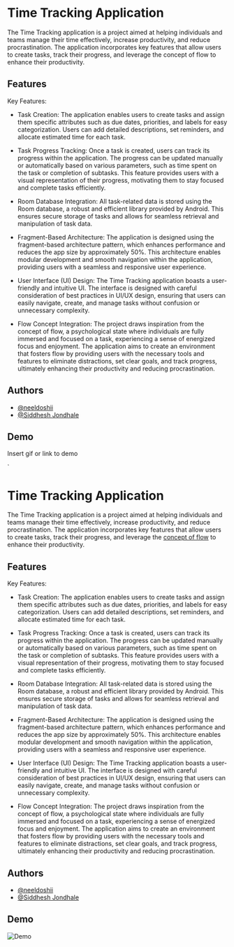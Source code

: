 
# Time Tracking Application

The Time Tracking application is a project aimed at helping individuals and teams manage their time effectively, increase productivity, and reduce procrastination. The application incorporates key features that allow users to create tasks, track their progress, and leverage the concept of flow to enhance their productivity.


## Features

Key Features:

- Task Creation: The application enables users to create tasks and assign them specific attributes such as due dates, priorities, and labels for easy categorization. Users can add detailed descriptions, set reminders, and allocate estimated time for each task.

- Task Progress Tracking: Once a task is created, users can track its progress within the application. The progress can be updated manually or automatically based on various parameters, such as time spent on the task or completion of subtasks. This feature provides users with a visual representation of their progress, motivating them to stay focused and complete tasks efficiently.

- Room Database Integration: All task-related data is stored using the Room database, a robust and efficient library provided by Android. This ensures secure storage of tasks and allows for seamless retrieval and manipulation of task data.

- Fragment-Based Architecture: The application is designed using the fragment-based architecture pattern, which enhances performance and reduces the app size by approximately 50%. This architecture enables modular development and smooth navigation within the application, providing users with a seamless and responsive user experience.

- User Interface (UI) Design: The Time Tracking application boasts a user-friendly and intuitive UI. The interface is designed with careful consideration of best practices in UI/UX design, ensuring that users can easily navigate, create, and manage tasks without confusion or unnecessary complexity.

- Flow Concept Integration: The project draws inspiration from the concept of flow, a psychological state where individuals are fully immersed and focused on a task, experiencing a sense of energized focus and enjoyment. The application aims to create an environment that fosters flow by providing users with the necessary tools and features to eliminate distractions, set clear goals, and track progress, ultimately enhancing their productivity and reducing procrastination.

## Authors

- [@neeldoshii](https://github.com/neeldoshii)
- [@Siddhesh Jondhale](https://github.com/Siddheshjondhale)


## Demo

Insert gif or link to demo

` 
# Time Tracking Application

The Time Tracking application is a project aimed at helping individuals and teams manage their time effectively, increase productivity, and reduce procrastination. The application incorporates key features that allow users to create tasks, track their progress, and leverage the [concept of flow](https://en.wikipedia.org/wiki/Flow_(psychology)) to enhance their productivity.


## Features

Key Features:

- Task Creation: The application enables users to create tasks and assign them specific attributes such as due dates, priorities, and labels for easy categorization. Users can add detailed descriptions, set reminders, and allocate estimated time for each task.

- Task Progress Tracking: Once a task is created, users can track its progress within the application. The progress can be updated manually or automatically based on various parameters, such as time spent on the task or completion of subtasks. This feature provides users with a visual representation of their progress, motivating them to stay focused and complete tasks efficiently.

- Room Database Integration: All task-related data is stored using the Room database, a robust and efficient library provided by Android. This ensures secure storage of tasks and allows for seamless retrieval and manipulation of task data.

- Fragment-Based Architecture: The application is designed using the fragment-based architecture pattern, which enhances performance and reduces the app size by approximately 50%. This architecture enables modular development and smooth navigation within the application, providing users with a seamless and responsive user experience.

- User Interface (UI) Design: The Time Tracking application boasts a user-friendly and intuitive UI. The interface is designed with careful consideration of best practices in UI/UX design, ensuring that users can easily navigate, create, and manage tasks without confusion or unnecessary complexity.

- Flow Concept Integration: The project draws inspiration from the concept of flow, a psychological state where individuals are fully immersed and focused on a task, experiencing a sense of energized focus and enjoyment. The application aims to create an environment that fosters flow by providing users with the necessary tools and features to eliminate distractions, set clear goals, and track progress, ultimately enhancing their productivity and reducing procrastination.

## Authors

- [@neeldoshii](https://github.com/neeldoshii)
- [@Siddhesh Jondhale](https://github.com/Siddheshjondhale)


## Demo

![Demo](https://github.com/neeldoshii/TimeTracker/blob/main/demo.gif)

